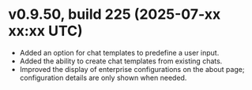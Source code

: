 # v0.9.50, build 225 (2025-07-xx xx:xx UTC)
- Added an option for chat templates to predefine a user input.
- Added the ability to create chat templates from existing chats.
- Improved the display of enterprise configurations on the about page; configuration details are only shown when needed.